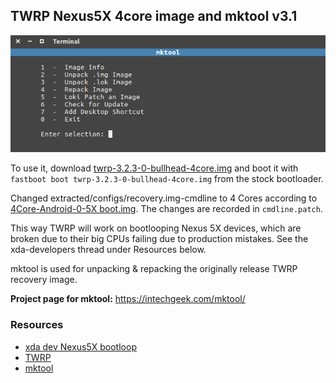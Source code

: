 ## TWRP Nexus5X 4core image and mktool v3.1
![image](tools/menu.png)

To use it, download [twrp-3.2.3-0-bullhead-4core.img](blob/master/output/twrp-3.2.3-0-bullhead-4core.img) and boot it with ``fastboot boot twrp-3.2.3-0-bullhead-4core.img`` from the stock bootloader.

Changed extracted/configs/recovery.img-cmdline to 4 Cores according to [4Core-Android-0-5X boot.img](https://github.com/xcnathan32/4Core-Android-O-5X/commit/a4814e7e9c05e09d41ad1621f9d95f7eea409d77). The changes are recorded in ``cmdline.patch``.

This way TWRP will work on bootlooping Nexus 5X devices, which are broken due to their big CPUs failing due to production mistakes. See the xda-developers thread under Resources below.

mktool is used for unpacking & repacking the originally release
TWRP recovery image.

**Project page for mktool:**
https://intechgeek.com/mktool/

### Resources
- [xda dev Nexus5X bootloop](https://forum.xda-developers.com/nexus-5x/general/untested-nexus-5x-bootloop-death-fix-t3641199)
- [TWRP](https://github.com/TeamWin/Team-Win-Recovery-Project)
- [mktool](https://intechgeek.com/mktool/)
